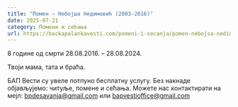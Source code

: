 ```yaml
---
title: "Помен – Небојша Недимовић (2003-2016)"
date: 2025-07-21
category: Помени и сећања
url: https://backapalankavesti.com/pomeni-i-secanja/pomen-nebojsa-nedimovic-2003-2016/
---
```


8 године од смрти
28.08.2016. – 28.08.2024.

Твоји мама, тата и браћа.

БАП Вести су увеле потпуно бесплатну услугу. Без накнаде објављујемо: читуље, помене и сећања. Можете нас контактирати на мејл: bpdesavanja@gmail.com или bapvestioffice@gmail.com

